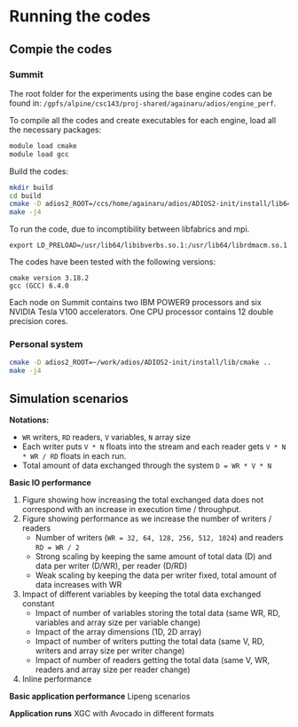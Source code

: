 # Running the codes

## Compie the codes

### Summit

The root folder for the experiments using the base engine codes can be found in:
`/gpfs/alpine/csc143/proj-shared/againaru/adios/engine_perf`.

To compile all the codes and create executables for each engine, load all the necessary packages:
```bash
module load cmake
module load gcc
```

Build the codes:
```bash
mkdir build
cd build
cmake -D adios2_ROOT=/ccs/home/againaru/adios/ADIOS2-init/install/lib64/cmake ..
make -j4
```

To run the code, due to incomptibility between libfabrics and mpi.
```
export LD_PRELOAD=/usr/lib64/libibverbs.so.1:/usr/lib64/librdmacm.so.1
```

The codes have been tested with the following versions:
```
cmake version 3.18.2
gcc (GCC) 6.4.0
```

Each node on Summit contains two IBM POWER9 processors and six NVIDIA Tesla V100 accelerators.
One CPU processor contains 12 double precision cores.

### Personal system
```bash
cmake -D adios2_ROOT=~/work/adios/ADIOS2-init/install/lib/cmake ..
make -j4
```

## Simulation scenarios

**Notations:**
- `WR` writers, `RD` readers, `V` variables, `N` array size
- Each writer puts `V * N` floats into the stream and each reader gets `V * N * WR / RD` floats in each run.
- Total amount of data exchanged through the system `D = WR * V * N`

**Basic IO performance**
1. Figure showing how increasing the total exchanged data does not correspond with an increase in execution time / throughput.
2. Figure showing performance as we increase the number of writers / readers
    - Number of writers (`WR = 32, 64, 128, 256, 512, 1024`) and readers `RD = WR / 2`
    - Strong scaling by keeping the same amount of total data (D) and data per writer (D/WR), per reader (D/RD) 
    - Weak scaling by keeping the data per writer fixed, total amount of data increases with WR 
3. Impact of different variables by keeping the total data exchanged constant
    - Impact of number of variables storing the total data (same WR, RD, variables and array size per variable change)
    - Impact of the array dimensions (1D, 2D array)
    - Impact of number of writers putting the total data (same V, RD, writers and array size per writer change)
    - Impact of number of readers getting the total data (same V, WR, readers and array size per reader change)
4. Inline performance

**Basic application performance**
Lipeng scenarios

**Application runs**
XGC with Avocado in different formats
